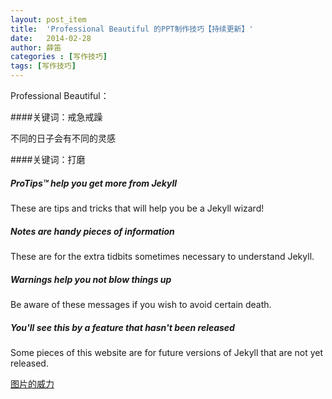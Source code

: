 ```yaml
---
layout: post_item
title:  'Professional Beautiful 的PPT制作技巧【持续更新】'
date:   2014-02-28
author: 薛笛
categories : [写作技巧]
tags: [写作技巧]
---
```


Professional Beautiful：

####关键词：戒急戒躁

不同的日子会有不同的灵感

####关键词：打磨

<!--more-->

<div class="note">
  <h5>ProTips™ help you get more from Jekyll</h5>
  <p>These are tips and tricks that will help you be a Jekyll wizard!</p>
</div>

<div class="note info">
  <h5>Notes are handy pieces of information</h5>
  <p>These are for the extra tidbits sometimes necessary to understand
     Jekyll.</p>
</div>

<div class="note warning">
  <h5>Warnings help you not blow things up</h5>
  <p>Be aware of these messages if you wish to avoid certain death.</p>
</div>

<div class="note unreleased">
  <h5>You'll see this by a feature that hasn't been released</h5>
  <p>Some pieces of this website are for future versions of Jekyll that
    are not yet released.</p>
</div>

[图片的威力](http://www.cnbeta.com/articles/274772.htm)

